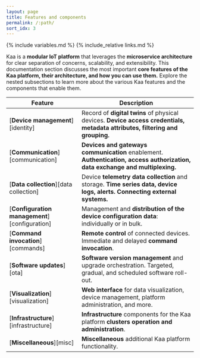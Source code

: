 ```yaml
---
layout: page
title: Features and components
permalink: /:path/
sort_idx: 3
---
```


{% include variables.md %}
{% include_relative links.md %}

Kaa is a **modular IoT platform** that leverages the **microservice architecture** for clear separation of concerns, scalability, and extensibility.
This documentation section discusses the most important **core features of the Kaa platform, their architecture, and how you can use them.**
Explore the nested subsections to learn more about the various Kaa features and the components that enable them.

| **Feature**                                   | **Description**                                                                                                              |
| --------------------------------------------- | ---------------------------------------------------------------------------------------------------------------------------- |
| [**Device management**][identity]             | Record of **digital twins** of physical devices. **Device access credentials, metadata attributes, filtering and grouping.** |
| [**Communication**][communication]            | **Devices and gateways communication** enablement. **Authentication, access authorization, data exchange and multiplexing.** |
| [**Data collection**][data collection]        | Device **telemetry data collection** and storage. **Time series data, device logs, alerts. Connecting external systems.**    |
| [**Configuration management**][configuration] | Management and **distribution of the device configuration data**: individually or in bulk.                                   |
| [**Command invocation**][commands]            | **Remote control** of connected devices. Immediate and delayed **command invocation**.                                       |
| [**Software updates**][ota]                   | **Software version management** and upgrade orchestration. Targeted, gradual, and scheduled software roll-out.               |
| [**Visualization**][visualization]            | **Web interface** for data visualization, device management, platform administration, and more.                              |
| [**Infrastructure**][infrastructure]          | **Infrastructure** components for the Kaa platform **clusters operation and administration**.                                |
| [**Miscellaneous**][misc]                     | **Miscellaneous** additional Kaa platform functionality.                                                                     |
